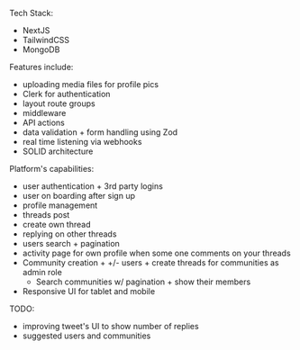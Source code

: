 Tech Stack:
- NextJS
- TailwindCSS
- MongoDB


Features include:
- uploading media files for profile pics
- Clerk for authentication
- layout route groups
- middleware
- API actions
- data validation + form handling using Zod
- real time listening via webhooks
- SOLID architecture

Platform's capabilities:
- user authentication + 3rd party logins 
- user on boarding after sign up
- profile management
- threads post
- create own thread
- replying on other threads
- users search + pagination
- activity page for own profile when some one comments on your threads
- Community creation + +/- users + create threads for communities as admin role
    - Search communities w/ pagination + show their members
- Responsive UI for tablet and mobile

TODO:
- improving tweet's UI to show number of replies
- suggested users and communities


